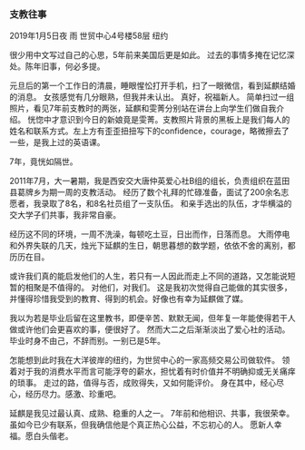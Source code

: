 ### 支教往事

2019年1月5日夜 雨 世贸中心4号楼58层 纽约


很少用中文写过自己的心思，5年前来美国后更是如此。
过去的事情多掩在记忆深处。陈年旧事，何必多提。

元旦后的第一个工作日的清晨，睡眼惺忪打开手机，扫了一眼微信，看到延麒结婚的消息。
女孩感觉有几分眼熟，但我并未认出。
真好，祝福新人。
简单扫过一组照片，看见7年前支教时的两张，延麒和雯菁分别站在讲台上向学生们做自我介绍。
恍惚中才意识到今日的新娘竟是雯菁。支教照片背景的黑板上是我们每人的姓名和联系方式。左上方有歪歪扭扭写下的confidence，courage，略微擦去了一些，是我上过的英语课。

7年，竟恍如隔世。

2011年7月，大一暑期，我是西安交大唐仲英爱心社B组的组长，负责组织在蓝田县葛牌乡为期一周的支教活动。
经历了数个礼拜的忙碌准备，面试了200余名志愿者，我录取了8名，和8名社员组了一支队伍。
和亲手选出的队伍，才华横溢的交大学子们共事，我非常自豪。

经历这不同的环境，一周不洗澡，每顿吃土豆，日出而作，日落而息。
大雨停电和外界失联的几天，烛光下延麒的生日，朝思暮想的数学题，依依不舍的离别，都历历在目。

或许我们真的能启发他们的人生，若只有一人因此而走上不同的道路，又怎能说短暂的相聚是不值得的。
对他们，对我们。
这是我初次觉得自己能做的其实很多，并懂得珍惜我受到的教育、得到的机会。好像也有幸为延麒做了媒。

我以为若是毕业后留在这里教书，即便辛苦、默默无闻，但年复一年能使得若干人做或许他们会更喜欢的事，便很好了。
然而大二之后渐渐淡出了爱心社的活动。毕业时身不由己，不辞而别。一别已是5年。

怎能想到此时我在大洋彼岸的纽约，为世贸中心的一家高频交易公司做软件。
领着对于我的消费水平而言可能浮夸的薪水，担忧着有时价值并不明确抑或无关痛痒的琐事。
走过的路，值得与否，成败得失，又如何能评价。
身在其中，经心尽心，经历尽力。感激、珍重吧。

延麒是我见过最认真、成熟、稳重的人之一。
7年前和他相识、共事，我很荣幸。
虽如今已少有联系，但我确信他是个真正热心公益，不忘初心的人。
愿新人幸福。愿白头偕老。

